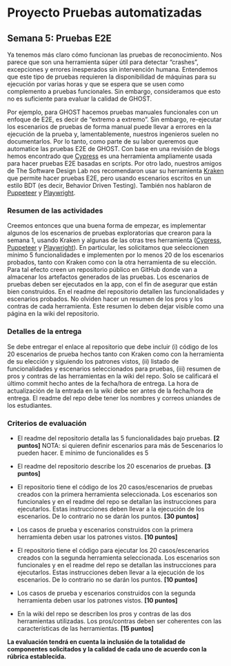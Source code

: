 
# Proyecto Pruebas automatizadas

## Semana  5: Pruebas E2E

Ya tenemos más claro cómo funcionan las pruebas de reconocimiento. Nos parece que son una herramienta súper útil para detectar “crashes”, excepciones y errores inesperados sin intervención humana. Entendemos que este tipo de pruebas requieren la disponibilidad de máquinas para su ejecución por varias horas y que se espera que se usen como complemento a pruebas funcionales. Sin embargo, consideramos que esto no es suficiente para evaluar la calidad de GHOST.  

Por ejemplo, para GHOST hacemos pruebas manuales funcionales con un enfoque de E2E, es decir de “extremo a extremo”. Sin embargo, re-ejecutar los escenarios de pruebas de forma manual puede llevar a errores en la ejecución de la prueba y, lamentablemente, nuestros ingenieros suelen no documentarlos. Por lo tanto, como parte de su labor queremos que automatice las pruebas E2E de GHOST. Con base en una revisión de blogs hemos encontrado que [Cypress](https://www.cypress.io) es una herramienta ampliamente usada para hacer pruebas E2E basadas en scripts. Por otro lado, nuestros amigos de The Software Design Lab nos recomendaron usar su herramienta [Kraken](https://thesoftwaredesignlab.github.io/KrakenMobile/) que permite hacer pruebas E2E, pero usando escenarios escritos en un estilo BDT (es decir, Behavior Driven Testing). También nos hablaron de [Puppeteer](https://pptr.dev) y [Playwright](https://playwright.dev).

### Resumen de las actividades
Creemos entonces que una buena forma de empezar, es implementar algunos de los escenarios de pruebas exploratorias que crearon para la semana 1, usando Kraken y algunas de las otras tres herramienta ([Cypress](https://www.cypress.io), [Puppeteer](https://pptr.dev) y [Playwright](https://playwright.dev)). En particular, les solicitamos que seleccionen mínimo 5 funcionalidades e implementen  por lo menos 20 de los escenarios probados, tanto con Kraken como con la otra herramienta de su elección. Para tal efecto creen un repositorio público en GitHub donde van a almacenar los artefactos generados de las pruebas.  Los escenarios de pruebas deben ser ejecutados en la app, con el fin de asegurar que están bien construidos. En el readme del repositorio detallen las funcionalidades y escenarios probados. No olviden hacer un resumen de los pros y los contras de cada herramienta. Este resumen lo deben dejar visible como una página en la wiki del repositorio.

### Detalles de la entrega
Se debe entregar el enlace al repositorio que debe incluir (i) código de los 20 escenarios de prueba hechos tanto con Kraken como con la herramienta  de su elección y siguiendo los patrones vistos, (ii) listado de funcionalidades y escenarios seleccionados para pruebas, (iii) resumen de pros y contras de las herramientas en la wiki del repo. Solo se calificará el último commit hecho antes de la fecha/hora de entrega. La hora de actualización de la entrada en la wiki debe ser antes de la fecha/hora de entrega. El readme del repo debe tener los nombres y correos uniandes de los estudiantes.


### Criterios de evaluación

- El readme del repositorio detalla las 5 funcionalidades bajo pruebas. **[2 puntos]**  NOTA: si quieren definir escenarios para más de 5escenarios lo pueden hacer. E mínimo de funcionalides es 5

- El readme del repositorio describe los 20 escenarios de pruebas. **[3 puntos]**


- El repositorio tiene el código de los 20 casos/escenarios de pruebas creados con la primera herramienta seleccionada. Los escenarios son funcionales y en el readme del repo se detallan las instrucciones para ejecutarlos. Estas instrucciones deben llevar a la ejecución de los escenarios. De lo contrario no se darán los puntos.  **[30 puntos]**

- Los casos de prueba y escenarios construidos con la primera herramienta deben usar los patrones vistos.  **[10 puntos]**

- El repositorio tiene el código para ejecutar los 20 casos/escenarios creados con la segunda herramienta seleccionada. Los escenarios son funcionales y en el readme del repo se detallan las instrucciones para ejecutarlos. Estas instrucciones deben llevar a la ejecución de los escenarios. De lo contrario no se darán los puntos.  **[10 puntos]**

- Los casos de prueba y escenarios construidos con la segunda herramienta  deben usar los patrones vistos.  **[10 puntos]**


- En la wiki del repo se describen los pros y contras de las dos herramientas utilizadas.  Los pros/contras deben ser coherentes con las características de las herramientas. **[15 puntos]**

 **La evaluación tendrá en cuenta la inclusión de la totalidad de componentes solicitados y la calidad de cada uno de acuerdo con la rúbrica establecida.**
